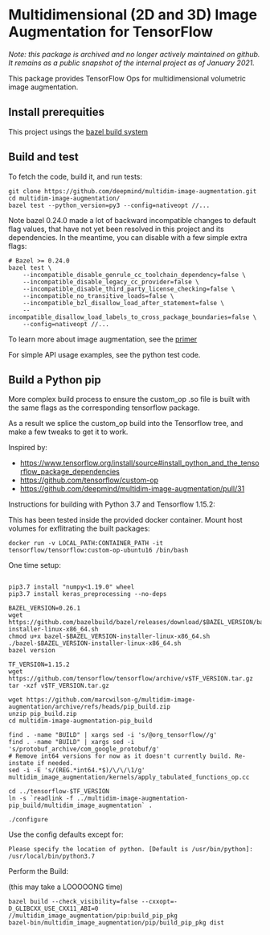 # Multidimensional (2D and 3D) Image Augmentation for TensorFlow

_Note: this package is archived and no longer actively maintained on github. It
remains as a public snapshot of the internal project as of January 2021._

This package provides TensorFlow Ops for multidimensional volumetric image
augmentation.

## Install prerequities

This project usings the [bazel build
system](https://docs.bazel.build/versions/master/install.html)

## Build and test

To fetch the code, build it, and run tests:

```shell
git clone https://github.com/deepmind/multidim-image-augmentation.git
cd multidim-image-augmentation/
bazel test --python_version=py3 --config=nativeopt //...
```

Note bazel 0.24.0 made a lot of backward incompatible changes to default flag
values, that have not yet been resolved in this project and its dependencies.
In the meantime, you can disable with a few simple extra flags:

```shell
# Bazel >= 0.24.0
bazel test \
    --incompatible_disable_genrule_cc_toolchain_dependency=false \
    --incompatible_disable_legacy_cc_provider=false \
    --incompatible_disable_third_party_license_checking=false \
    --incompatible_no_transitive_loads=false \
    --incompatible_bzl_disallow_load_after_statement=false \
    --incompatible_disallow_load_labels_to_cross_package_boundaries=false \
    --config=nativeopt //...
```

To learn more about image augmentation, see the [primer](doc/index.md)

For simple API usage examples, see the python test code.

## Build a Python pip

More complex build process to ensure the custom_op .so file is built with the
same flags as the corresponding tensorflow package.

As a result we splice the custom_op build into the Tensorflow tree, and make a
few tweaks to get it to work.

Inspired by:
*   https://www.tensorflow.org/install/source#install_python_and_the_tensorflow_package_dependencies
*   https://github.com/tensorflow/custom-op
*   https://github.com/deepmind/multidim-image-augmentation/pull/31

Instructions for building with Python 3.7 and Tensorflow 1.15.2:

This has been tested inside the provided docker container. Mount host volumes
for exflitrating the built packages:

```shell
docker run -v LOCAL_PATH:CONTAINER_PATH -it tensorflow/tensorflow:custom-op-ubuntu16 /bin/bash
```

One time setup:

```shell

pip3.7 install "numpy<1.19.0" wheel
pip3.7 install keras_preprocessing --no-deps

BAZEL_VERSION=0.26.1
wget https://github.com/bazelbuild/bazel/releases/download/$BAZEL_VERSION/bazel-$BAZEL_VERSION-installer-linux-x86_64.sh
chmod u+x bazel-$BAZEL_VERSION-installer-linux-x86_64.sh
./bazel-$BAZEL_VERSION-installer-linux-x86_64.sh
bazel version

TF_VERSION=1.15.2
wget https://github.com/tensorflow/tensorflow/archive/v$TF_VERSION.tar.gz
tar -xzf v$TF_VERSION.tar.gz

wget https://github.com/marcwilson-g/multidim-image-augmentation/archive/refs/heads/pip_build.zip
unzip pip_build.zip
cd multidim-image-augmentation-pip_build

find . -name "BUILD" | xargs sed -i 's/@org_tensorflow//g'
find . -name "BUILD" | xargs sed -i 's/protobuf_archive/com_google_protobuf/g'
# Remove int64 versions for now as it doesn't currently build. Re-instate if needed.
sed -i -E 's/(REG.*int64.*$)/\/\/\1/g' multidim_image_augmentation/kernels/apply_tabulated_functions_op.cc

cd ../tensorflow-$TF_VERSION
ln -s `readlink -f ../multidim-image-augmentation-pip_build/multidim_image_augmentation` .

./configure
```

Use the config defaults except for:

```
Please specify the location of python. [Default is /usr/bin/python]:
/usr/local/bin/python3.7
```

Perform the Build:

(this may take a LOOOOONG time)

```shell
bazel build --check_visibility=false --cxxopt=-D_GLIBCXX_USE_CXX11_ABI=0 //multidim_image_augmentation/pip:build_pip_pkg
bazel-bin/multidim_image_augmentation/pip/build_pip_pkg dist
```
